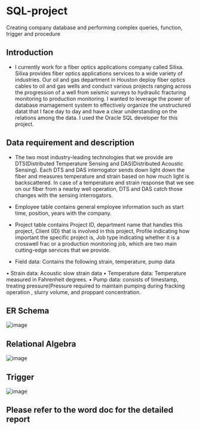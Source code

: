 # SQL-project
Creating company database and performing complex queries, function, trigger and procedure

## Introduction 
- I currently work for a fiber optics applications company called Silixa. Silixa provides fiber optics applications services to a wide variety of industries. Our oil and gas department in Houston deploy fiber optics cables to oil and gas wells and conduct various projects ranging across the progression of a well from seismic surveys to hydraulic fracturing monitoring to production monitoring. I wanted to leverage the power of database mamagement system to effectively organize the unstructured datat that I face day to day and have a clear understanding on the relations among the data. I used the Oracle SQL developer for this project. 


## Data requirement and description
- The two most industry-leading technologies that we provide are DTS(Distributed Temperature Sensing and DAS(Distributed Acoustic Sensing). Each DTS and DAS interrogator sends down light down the fiber and measures temperature and strain based on how much light is backscattered. In case of a temperature and strain response that we see on our fiber from a nearby well operation, DTS and DAS catch those changes with the sensing interrogators. 

- Employee table contains general employee information such as start time, position, years with the company. 

- Project table contains Project ID, department name that handles this project, Client (ID) that is involved in this project, Profile indicating how important the specific project is, Job type indicating whether it is a crosswell frac or a production monitoring job, which are two main cutting-edge services that we provide. 

- Field data: Contains the following strain, temperature, pump data 

• Strain data: Acoustic slow strain data 
•	Temperature data: Temperature measured in Fahrenheit degrees. 
•	Pump data: consists of timestamp, treating pressure(Pressure required to maintain pumping during fracking operation , slurry volume, and proppant concentration. 

## ER Schema
![image](https://user-images.githubusercontent.com/52574322/116802027-1d399100-aad5-11eb-9efb-3b901a3866a8.png)


## Relational Algebra
![image](https://user-images.githubusercontent.com/52574322/116802033-2e829d80-aad5-11eb-932e-f0db636a1c5f.png)

## Trigger
![image](https://user-images.githubusercontent.com/52574322/116802057-5e31a580-aad5-11eb-9998-7b7bb76d4fb8.png)

## __Please refer to the word doc for the detailed report__ 

